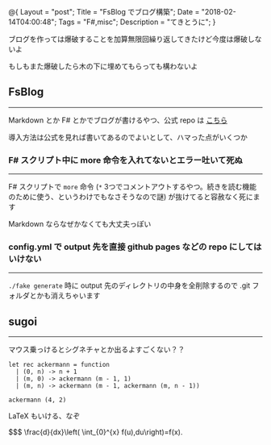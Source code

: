 @{
    Layout = "post";
    Title = "FsBlog でブログ構築";
    Date = "2018-02-14T04:00:48";
    Tags = "F#,misc";
    Description = "てきとうに";
}

ブログを作っては爆破することを加算無限回繰り返してきたけど今度は爆破しないよ

もしもまた爆破したら木の下に埋めてもらっても構わないよ

<!--more-->

## FsBlog

-------

Markdown とか F# とかでブログが書けるやつ、公式 repo は [こちら](https://github.com/fsprojects/FsBlog)

導入方法は公式を見れば書いてあるのでよいとして、ハマった点がいくつか

### F# スクリプト中に more 命令を入れてないとエラー吐いて死ぬ

-------

F# スクリプトで ```more``` 命令 (`*` 3つでコメントアウトするやつ。続きを読む機能のために使う、というわけでもなさそうなので謎) が抜けてると容赦なく死にます

Markdown ならなぜかなくても大丈夫っぽい

### config.yml で output 先を直接 github pages などの repo にしてはいけない

-------

`./fake generate` 時に output 先のディレクトリの中身を全削除するので .git フォルダとかも消えちゃいます


## sugoi

-------

マウス乗っけるとシグネチャとか出るよすごくない？？

    let rec ackermann = function
      | (0, n) -> n + 1
      | (m, 0) -> ackermann (m - 1, 1)
      | (m, n) -> ackermann (m - 1, ackermann (m, n - 1))
    
    ackermann (4, 2)

LaTeX もいける、なぞ

$$$
  \frac{d}{dx}\left( \int_{0}^{x} f(u)\,du\right)=f(x).

